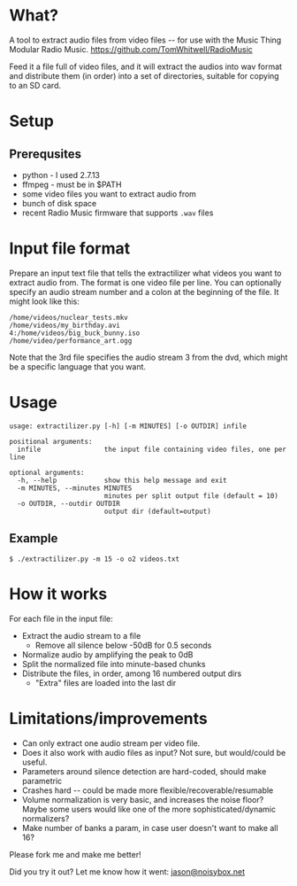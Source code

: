 # What?

A tool to extract audio files from video files -- for use with the Music Thing Modular
Radio Music.  https://github.com/TomWhitwell/RadioMusic

Feed it a file full of video files, and it will extract the audios
into wav format and distribute them (in order) into a set of directories,
suitable for copying to an SD card.

# Setup

## Prerequsites

* python - I used 2.7.13
* ffmpeg - must be in $PATH
* some video files you want to extract audio from
* bunch of disk space
* recent Radio Music firmware that supports `.wav` files

# Input file format

Prepare an input text file that tells the extractilizer what videos you want to
extract audio from.
The format is one video file per line.  You can optionally specify an audio stream number
and a colon at the beginning of the file.  It might look like this:

```
/home/videos/nuclear_tests.mkv
/home/videos/my_birthday.avi
4:/home/videos/big_buck_bunny.iso
/home/video/performance_art.ogg
```

Note that the 3rd file specifies the audio stream 3 from the dvd, which might be a specific
language that you want.

# Usage

```
usage: extractilizer.py [-h] [-m MINUTES] [-o OUTDIR] infile

positional arguments:
  infile                the input file containing video files, one per line

optional arguments:
  -h, --help            show this help message and exit
  -m MINUTES, --minutes MINUTES
                        minutes per split output file (default = 10)
  -o OUTDIR, --outdir OUTDIR
                        output dir (default=output)
```

## Example

```
$ ./extractilizer.py -m 15 -o o2 videos.txt
```

# How it works

For each file in the input file:
* Extract the audio stream to a file
  * Remove all silence below -50dB for 0.5 seconds
* Normalize audio by amplifying the peak to 0dB
* Split the normalized file into minute-based chunks
* Distribute the files, in order, among 16 numbered output dirs
  * "Extra" files are loaded into the last dir


# Limitations/improvements

* Can only extract one audio stream per video file.
* Does it also work with audio files as input?  Not sure, but would/could be useful.
* Parameters around silence detection are hard-coded, should make parametric
* Crashes hard -- could be made more flexible/recoverable/resumable
* Volume normalization is very basic, and increases the noise floor?  Maybe some users would like one of the more sophisticated/dynamic normalizers?
* Make number of banks a param, in case user doesn't want to make all 16?

Please fork me and make me better!

Did you try it out?  Let me know how it went: jason@noisybox.net
